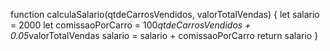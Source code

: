 function calculaSalario(qtdeCarrosVendidos, valorTotalVendas) {
  let salario = 2000 
  let comissaoPorCarro = 100*qtdeCarrosVendidos + 0.05*valorTotalVendas
  salario = salario + comissaoPorCarro
  return salario
}